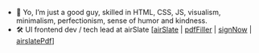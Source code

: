 - 🤘 Yo, I’m just a good guy, skilled in HTML, CSS, JS, visualism, minimalism, perfectionism, sense of humor and kindness.
- 🛠 UI frontend dev / tech lead at airSlate [[airSlate](https://www.airslate.com/) | [pdfFiller](https://pdffiller.com/) | [signNow](https://www.signnow.com/) | [airslatePdf](https://airslatepdf.com/)]

<!---
romkolisnyk/romkolisnyk is a ✨ special ✨ repository because its `README.md` (this file) appears on your GitHub profile.
You can click the Preview link to take a look at your changes.
--->
